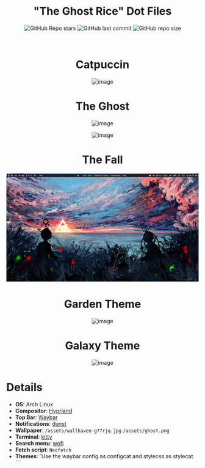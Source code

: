 <div align="center">

# "The Ghost Rice" Dot Files

![GitHub Repo stars](https://img.shields.io/github/stars/AmadeusWM/dotfiles-hyprland?style=for-the-badge&color=#e97193) ![GitHub last commit](https://img.shields.io/github/last-commit/AmadeusWM/dotfiles-hyprland?style=for-the-badge&color=#e97193) ![GitHub repo size](https://img.shields.io/github/repo-size/AmadeusWM/dotfiles-hyprland?style=for-the-badge&color=#e97193)


<br/>

# Catpuccin 

![image](https://user-images.githubusercontent.com/107239398/219909848-7c7f962e-770e-4370-9839-0b9416adae17.png)

 # The Ghost 
 
![image](https://user-images.githubusercontent.com/107239398/214760985-49abe680-e4b7-4099-a440-86ff07c2121e.png)
 
![image](https://user-images.githubusercontent.com/107239398/214392260-ff9cafe5-1910-40e8-822d-348ce57115c3.png)
 
 # The Fall 
 
![screen_1](/assets/ImagesShowcase.png)

 # Garden Theme 
 
 ![image](https://user-images.githubusercontent.com/107239398/218796171-0a421c4d-6ea4-42e2-8203-f8942f3df8b0.png)

 # Galaxy Theme
 
 ![image](https://user-images.githubusercontent.com/107239398/219070968-a5e11084-dcf9-4cdf-885d-eb59ef96f005.png)

  
</div>

# Details
- **OS**: Arch Linux
- **Compositor**: [Hyprland](https://github.com/hyprwm/Hyprland)
- **Top Bar**: [Waybar](https://github.com/Alexays/Waybar/)
- **Notifications**: [dunst](https://github.com/dunst-project/dunst)
- **Wallpaper**: `/assets/wallhaven-g77rjq.jpg` `/assets/ghost.png`
- **Terminal**: [kitty](https://github.com/kovidgoyal/kitty)
- **Search menu**: [wofi](https://github.com/uncomfyhalomacro/wofi)
- **Fetch script**: `Neofetch`
- **Themes**: `Use the waybar config as configcat and stylecss as stylecat ```

